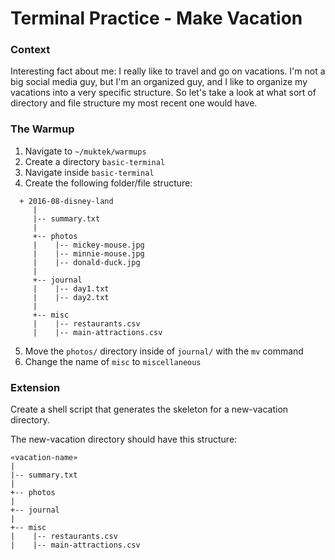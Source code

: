 # Terminal Practice - Make Vacation

### Context
Interesting fact about me: I really like to travel and go on vacations. I'm not a big social media guy, but I'm an organized guy, and I like to organize my vacations into a very specific structure. So let's take a look at what sort of directory and file structure my most recent one would have.

### The Warmup
1. Navigate to `~/muktek/warmups`
2. Create a directory `basic-terminal`
3. Navigate inside `basic-terminal`
4. Create the following folder/file structure:

  ```
	+ 2016-08-disney-land
	   |
	   |-- summary.txt
	   |
	   +-- photos
	   |    |-- mickey-mouse.jpg
	   |    |-- minnie-mouse.jpg
	   |    |-- donald-duck.jpg
	   |  
	   +-- journal
	   |    |-- day1.txt
	   |    |-- day2.txt
	   |    
	   +-- misc
	   |    |-- restaurants.csv
	   |    |-- main-attractions.csv
  ```
  5. Move the `photos/` directory inside of `journal/` with the `mv` command
  6. Change the name of `misc` to `miscellaneous`

### Extension
Create a shell script that generates the skeleton for a new-vacation directory.

The new-vacation directory should have this structure:

```
«vacation-name»
|
|-- summary.txt
|
+-- photos
|    
+-- journal
|    
+-- misc
|    |-- restaurants.csv
|    |-- main-attractions.csv
```
